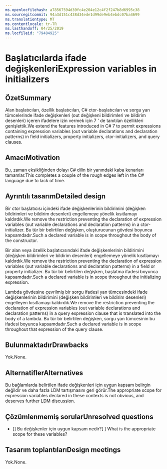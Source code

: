 ```yaml
---
ms.openlocfilehash: a78567594d39fc4e204e12c4f2f247b8d6995c38
ms.sourcegitcommit: 94a3d151c438d34ede1d99de9eb4ebdc07ba4699
ms.translationtype: MT
ms.contentlocale: tr-TR
ms.lasthandoff: 04/25/2019
ms.locfileid: "79484925"
---
```

# <a name="expression-variables-in-initializers"></a><span data-ttu-id="d0356-101">Başlatıcılarda ifade değişkenleri</span><span class="sxs-lookup"><span data-stu-id="d0356-101">Expression variables in initializers</span></span>

## <a name="summary"></a><span data-ttu-id="d0356-102">Özet</span><span class="sxs-lookup"><span data-stu-id="d0356-102">Summary</span></span>
[summary]: #summary

<span data-ttu-id="d0356-103">Alan başlatıcıları, özellik başlatıcıları, C# ctor-başlatıcıları ve sorgu yan tümcelerinde ifade değişkenleri (out değişkeni bildirimleri ve bildirim desenleri) içeren ifadelere izin vermek için 7 ' de tanıtılan özellikleri genişlettik.</span><span class="sxs-lookup"><span data-stu-id="d0356-103">We extend the features introduced in C# 7 to permit expressions containing expression variables (out variable declarations and declaration patterns) in field initializers, property initializers, ctor-initializers, and query clauses.</span></span>

## <a name="motivation"></a><span data-ttu-id="d0356-104">Amacı</span><span class="sxs-lookup"><span data-stu-id="d0356-104">Motivation</span></span>
[motivation]: #motivation

<span data-ttu-id="d0356-105">Bu, zaman eksikliğinden dolayı C# dilin bir yanındaki kaba kenarları tamamlar.</span><span class="sxs-lookup"><span data-stu-id="d0356-105">This completes a couple of the rough edges left in the C# language due to lack of time.</span></span>

## <a name="detailed-design"></a><span data-ttu-id="d0356-106">Ayrıntılı tasarım</span><span class="sxs-lookup"><span data-stu-id="d0356-106">Detailed design</span></span>
[design]: #detailed-design

<span data-ttu-id="d0356-107">Bir ctor başlatıcısı içindeki ifade değişkenlerinin bildirimini (değişken bildirimleri ve bildirim desenleri) engellemeye yönelik kısıtlamayı kaldırdık.</span><span class="sxs-lookup"><span data-stu-id="d0356-107">We remove the restriction preventing the declaration of expression variables (out variable declarations and declaration patterns) in a ctor-initializer.</span></span> <span data-ttu-id="d0356-108">Bu tür bir belirtilen değişken, oluşturucunun gövdesi boyunca kapsamdadır.</span><span class="sxs-lookup"><span data-stu-id="d0356-108">Such a declared variable is in scope throughout the body of the constructor.</span></span>

<span data-ttu-id="d0356-109">Bir alan veya özellik başlatıcısındaki ifade değişkenlerinin bildirimini (değişken bildirimleri ve bildirim desenleri) engellemeye yönelik kısıtlamayı kaldırdık.</span><span class="sxs-lookup"><span data-stu-id="d0356-109">We remove the restriction preventing the declaration of expression variables (out variable declarations and declaration patterns) in a field or property initializer.</span></span> <span data-ttu-id="d0356-110">Bu tür bir belirtilen değişken, başlatma ifadesi boyunca kapsamdadır.</span><span class="sxs-lookup"><span data-stu-id="d0356-110">Such a declared variable is in scope throughout the initializing expression.</span></span>

<span data-ttu-id="d0356-111">Lambda gövdesine çevrilmiş bir sorgu ifadesi yan tümcesindeki ifade değişkenlerinin bildirimini (değişken bildirimleri ve bildirim desenleri) engelleyen kısıtlamayı kaldırdık.</span><span class="sxs-lookup"><span data-stu-id="d0356-111">We remove the restriction preventing the declaration of expression variables (out variable declarations and declaration patterns) in a query expression clause that is translated into the body of a lambda.</span></span> <span data-ttu-id="d0356-112">Bu tür bir belirtilen değişken, sorgu yan tümcesinin bu ifadesi boyunca kapsamdadır.</span><span class="sxs-lookup"><span data-stu-id="d0356-112">Such a declared variable is in scope throughout that expression of the query clause.</span></span>

## <a name="drawbacks"></a><span data-ttu-id="d0356-113">Bulunmaktadır</span><span class="sxs-lookup"><span data-stu-id="d0356-113">Drawbacks</span></span>
[drawbacks]: #drawbacks

<span data-ttu-id="d0356-114">Yok.</span><span class="sxs-lookup"><span data-stu-id="d0356-114">None.</span></span>

## <a name="alternatives"></a><span data-ttu-id="d0356-115">Alternatifler</span><span class="sxs-lookup"><span data-stu-id="d0356-115">Alternatives</span></span>
[alternatives]: #alternatives

<span data-ttu-id="d0356-116">Bu bağlamlarda belirtilen ifade değişkenleri için uygun kapsam belirgin değildir ve daha fazla LDM tartışmasını geri görür.</span><span class="sxs-lookup"><span data-stu-id="d0356-116">The appropriate scope for expression variables declared in these contexts is not obvious, and deserves further LDM discussion.</span></span>

## <a name="unresolved-questions"></a><span data-ttu-id="d0356-117">Çözümlenmemiş sorular</span><span class="sxs-lookup"><span data-stu-id="d0356-117">Unresolved questions</span></span>
[unresolved]: #unresolved-questions

- <span data-ttu-id="d0356-118">[] Bu değişkenler için uygun kapsam nedir?</span><span class="sxs-lookup"><span data-stu-id="d0356-118">[ ] What is the appropriate scope for these variables?</span></span>

## <a name="design-meetings"></a><span data-ttu-id="d0356-119">Tasarım toplantıları</span><span class="sxs-lookup"><span data-stu-id="d0356-119">Design meetings</span></span>

<span data-ttu-id="d0356-120">Yok.</span><span class="sxs-lookup"><span data-stu-id="d0356-120">None.</span></span>
